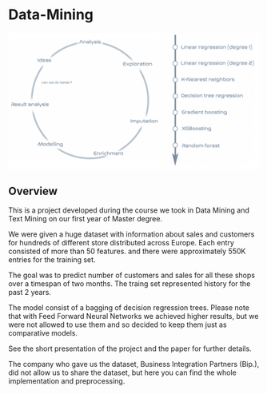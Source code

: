 # Data-Mining

![Model evolution](/model.png?raw=true)

## Overview
This is a project developed during the course we took in Data Mining and Text Mining on our first year of Master degree.

We were given a huge dataset with information about sales and customers for hundreds of different store distributed across Europe. Each entry consisted of more than 50 features. and there were approximately 550K entries for the training set.

The goal was to predict number of customers and sales for all these shops over a timespan of two months.
The traing set represented history for the past 2 years.

The model consist of a bagging of decision regression trees.
Please note that with Feed Forward Neural Networks we achieved higher results, but we were not allowed to use them and so decided to keep them just as comparative models.

See the short presentation of the project and the paper for further details.

The company who gave us the dataset, Business Integration Partners (Bip.), did not allow us to share the dataset, but here you can find the whole implementation and preprocessing.


